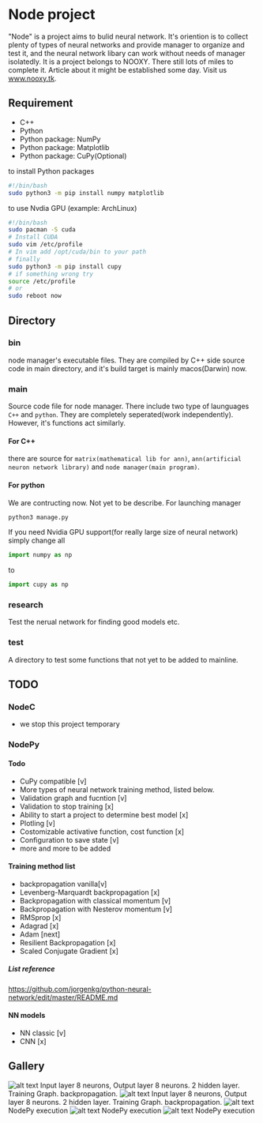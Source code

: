# Node project
"Node" is a project aims to bulid neural network. It's oriention is to collect plenty of types of neural networks and provide manager to organize and test it, and the neural network libary can work without needs of manager isolatedly. It is a project belongs to NOOXY. There still lots of miles to  complete it. Article about it might be established some day. Visit us www.nooxy.tk.
## Requirement
- C++
- Python
- Python package: NumPy
- Python package: Matplotlib
- Python package: CuPy(Optional)

to install Python packages
```bash
#!/bin/bash
sudo python3 -m pip install numpy matplotlib
```
to use Nvdia GPU (example: ArchLinux)
```bash
#!/bin/bash
sudo pacman -S cuda
# Install CUDA
sudo vim /etc/profile
# In vim add /opt/cuda/bin to your path
# finally
sudo python3 -m pip install cupy
# if something wrong try
source /etc/profile
# or
sudo reboot now
```
## Directory
### bin
node manager's executable files. They are compiled by C++ side source code in main directory, and it's build target is mainly macos(Darwin) now.

### main
Source code file for node manager.
There include two type of launguages `C++` and `python`. They are completely seperated(work independently). However, it's functions act similarly.
#### For C++ 
there are source for `matrix(mathematical lib for ann)`, `ann(artificial neuron network library)` and `node manager(main program)`.
#### For python
We are contructing now. Not yet to be describe.
For launching manager
```sh
python3 manage.py
```
If you need Nvidia GPU support(for really large size of neural network) simply change all
```python
import numpy as np
```
to
```python
import cupy as np
```
### research
Test the nerual network for finding good models etc.
### test
A directory to test some functions that not yet to be added to mainline. 
## TODO
### NodeC
- we stop this project temporary
### NodePy
#### Todo
- CuPy compatible [v]
- More types of neural network training method, listed below.
- Validation graph and fucntion [v]
- Validation to stop training [x]
- Ability to start a project to determine best model [x]
- Plotling [v]
- Costomizable activative function, cost function [x]
- Configuration to save state [v]
- more and more to be added
#### Training method list
- backpropagation vanilla[v]
- Levenberg-Marquardt backpropagation [x]
- Backpropagation with classical momentum [v]
- Backpropagation with Nesterov momentum [v]
- RMSprop [x]
- Adagrad [x]
- Adam [next]
- Resilient Backpropagation [x]
- Scaled Conjugate Gradient [x]
##### List reference
https://github.com/jorgenkg/python-neural-network/edit/master/README.md
#### NN models
- NN classic [v]
- CNN [x]
## Gallery
![alt text](https://github.com/magneticchen/node_project/raw/master/research/8/graph/8x10x10x8/Figure_1-1.png)
Input layer 8 neurons, Output layer 8 neurons. 2 hidden layer. Training Graph. backpropagation.
![alt text](https://github.com/magneticchen/node_project/raw/master/source/gallery/Figure1.png)
Input layer 8 neurons, Output layer 8 neurons. 2 hidden layer. Training Graph. backpropagation.
![alt text](https://github.com/magneticchen/node_project/raw/master/source/gallery/NodePy1.png)
NodePy execution
![alt text](https://github.com/magneticchen/node_project/raw/master/source/gallery/NodePy2.png)
NodePy execution
![alt text](https://github.com/magneticchen/node_project/raw/master/source/gallery/NodePy3.png)
NodePy execution
